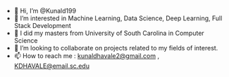 - 👋 Hi, I’m @Kunald199
- 👀 I’m interested in Machine Learning, Data Science, Deep Learning, Full Stack Development
- 🌱 I did my masters from University of South Carolina in Computer Science
- 💞️ I’m looking to collaborate on projects related to my fields of interest.
- 📫 How to reach me : kunaldhavale2@gmail.com , KDHAVALE@email.sc.edu

<!---
Kunald199/Kunald199 is a ✨ special ✨ repository because its `README.md` (this file) appears on your GitHub profile.
You can click the Preview link to take a look at your changes.
--->
